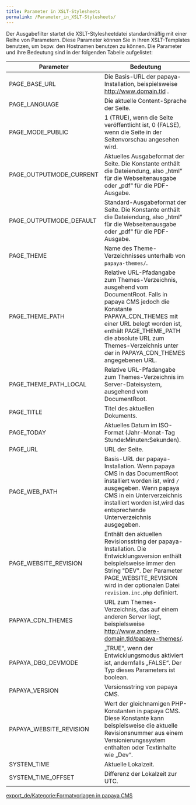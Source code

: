 ```yaml
---
title: Parameter in XSLT-Stylesheets
permalink: /Parameter_in_XSLT-Stylesheets/
---
```


Der Ausgabefilter startet die XSLT-Stylesheetdatei standardmäßig mit einer Reihe von Parametern. Diese Parameter können Sie in Ihren XSLT-Templates benutzen, um bspw. den Hostnamen benutzen zu können. Die Parameter und ihre Bedeutung sind in der folgenden Tabelle aufgelistet:

|Parameter|Bedeutung|
|---------|---------|
|PAGE_BASE_URL|Die Basis-URL der papaya-Installation, beispielsweise <http://www.domain.tld> .|
|PAGE_LANGUAGE|Die aktuelle Content-Sprache der Seite.|
|PAGE_MODE_PUBLIC|1 (TRUE), wenn die Seite veröffentlicht ist, 0 (FALSE), wenn die Seite in der Seitenvorschau angesehen wird.|
|PAGE_OUTPUTMODE_CURRENT|Aktuelles Ausgabeformat der Seite. Die Konstante enthält die Dateiendung, also „html“ für die Webseitenausgabe oder „pdf“ für die PDF-Ausgabe.|
|PAGE_OUTPUTMODE_DEFAULT|Standard-Ausgabeformat der Seite. Die Konstante enthält die Dateiendung, also „html“ für die Webseitenausgabe oder „pdf“ für die PDF-Ausgabe.|
|PAGE_THEME|Name des Theme-Verzeichnisses unterhalb von `papaya-themes/`.|
|PAGE_THEME_PATH|Relative URL-Pfadangabe zum Themes-Verzeichnis, ausgehend vom DocumentRoot. Falls in papaya CMS jedoch die Konstante PAPAYA_CDN_THEMES mit einer URL belegt worden ist, enthält PAGE_THEME_PATH die absolute URL zum Themes-Verzeichnis unter der in PAPAYA_CDN_THEMES angegebenen URL.|
|PAGE_THEME_PATH_LOCAL|Relative URL-Pfadangabe zum Themes-Verzeichnis im Server-Dateisystem, ausgehend vom DocumentRoot.|
|PAGE_TITLE|Titel des aktuellen Dokuments.|
|PAGE_TODAY|Aktuelles Datum im ISO-Format (Jahr-Monat-Tag Stunde:Minuten:Sekunden).|
|PAGE_URL|URL der Seite.|
|PAGE_WEB_PATH|Basis-URL der papaya-Installation. Wenn papaya CMS in das DocumentRoot installiert worden ist, wird `/` ausgegeben. Wenn papaya CMS in ein Unterverzeichnis installiert worden ist,wird das entsprechende Unterverzeichnis ausgegeben.|
|PAGE_WEBSITE_REVISION|Enthält den aktuellen Revisionsstring der papaya-Installation. Die Entwicklungsversion enthält beispielsweise immer den String "DEV". Der Parameter PAGE_WEBSITE_REVISION wird in der optionalen Datei `revision.inc.php` definiert.|
|PAPAYA_CDN_THEMES|URL zum Themes-Verzeichnis, das auf einem anderen Server liegt, beispielsweise <http://www.andere-domain.tld/papaya-themes/>.|
|PAPAYA_DBG_DEVMODE|„TRUE“, wenn der Entwicklungsmodus aktiviert ist, andernfalls „FALSE“. Der Typ dieses Parameters ist boolean.|
|PAPAYA_VERSION|Versionsstring von papaya CMS.|
|PAPAYA_WEBSITE_REVISION|Wert der gleichnamigen PHP-Konstanten in papaya CMS. Diese Konstante kann beispielsweise die aktuelle Revisionsnummer aus einem Versionierungssystem enthalten oder Textinhalte wie „Dev“.|
|SYSTEM_TIME|Aktuelle Lokalzeit.|
|SYSTEM_TIME_OFFSET|Differenz der Lokalzeit zur UTC.|

[export_de/Kategorie:Formatvorlagen in papaya CMS](export_de/Kategorie:Formatvorlagen_in_papaya_CMS )